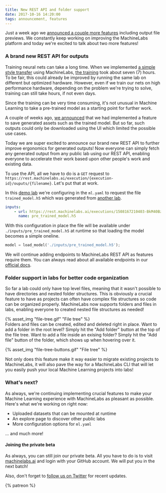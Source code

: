 ```yaml
---
title: New REST API and folder support
date: 2017-10-16 14:20:00
tags: announcement, features
---
```


Just a week ago we [announced a couple more features](/2017/10/09/feature-update-file-previews-guides-and-patreons/) including output file previews. We constantly keep working on improving the MachineLabs platform and today we're excited to talk about two more features!

<!-- more -->

### A brand new REST API for outputs

Training neural nets can take a long time. When we implemented [a simple style transfer](/2017/09/26/a-neural-style-transfer-in-the-browser/) using MachineLabs, [the training](https://machinelabs.ai/editor/rJQrQ5wjZ/1506415557004-HkTTQ5Dob?file=ml.yaml&tab=editor) took about seven (7) hours. To be fair, this could already be improved by running the same lab on different but optimized hardware. However, even if we train our nets on high performance hardware, depending on the problem we're trying to solve, training can still take hours, if not even days.

Since the training can be very time consuming, it's not unusual in Machine Learning to take a pre-trained model as a starting point for further work.

A couple of weeks ago, [we announced](https://blog.machinelabs.ai/2017/09/13/feature-update-saving-outputs-better-console-and-more/) that we had implemented a feature to save generated assets such as the trained model. But so far, such outputs could only be downloaded using the UI which limited the possible use cases.

Today we are super excited to announce our brand new REST API to further improve ergonomics for generated outputs! Now everyone can simply fetch any generated output from any public lab using our REST API, enabling everyone to accelerate their work based upon other people's work and existing data.

To use the API, all we have to do is a `GET` request to `https://rest.machinelabs.ai/execution/{execution-id}/ouputs/{filename}`. Let's put that at work.

In this [demo lab](https://machinelabs.ai/editor/Hy8uCrfTW/1508168255909-S1_rMIfTW?tab=editor&file=main.py) we're configuring in the `ml.yaml` to request the file `trained_model.h5` which was generated from [another lab](https://machinelabs.ai/editor/SJSppBMTZ/1508167210403-BkM40Bzpb?file=main.py&tab=outputs).

```yaml
inputs:
    - url: https://rest.machinelabs.ai/executions/1508167210403-BkM40Bzpb/outputs/trained_model.h5
      name: pre_trained_model.h5
```

With this configuration in place the file will be available under `./inputs/pre_trained_model.h5` at runtime so that loading the model becomes a simple oneline.

```python
model = load_model('./inputs/pre_trained_model.h5');
```

We will continue adding endpoints to MachineLabs REST API as features require them. You can always read about all available endpoints in our [official docs](https://docs.machinelabs.ai).

### Folder support in labs for better code organization

So far a lab could only have top level files, meaning that it wasn't possible to have directories and nested folder structures. This is obviously a crucial feature to have as projects can often have complex file structures so code can be organized properly. MachineLabs now supports folders and files in labs, enabling everyone to created nested file structures as needed!

{% asset_img "file-tree.gif" "File tree" %}
<br>
Folders and files can be created, edited and deleted right in place. Want to add a folder in the root level? Simply hit the "Add folder" button at the top of the file tree. Want to add a file inside an exising folder? Simply hit the "Add file" button of the folder, which shows up when hovering over it.

{% asset_img "file-tree-buttons.gif" "File tree" %}
<br>

Not only does this feature make it way easier to migrate existing projects to MachineLabs, it will also pave the way for a MachineLabs CLI that will let you easily push your local Machine Learning projects into labs!

### What's next?

As always, we're continuing implementing crucial features to make your Machine Learning experience with MachineLabs as pleasant as possible. Here's what we're working on right now:

- Uploaded datasets that can be mounted at runtime
- An explore page to discover other public labs
- More configuration options for `ml.yaml`

... and much more!

#### Joining the private beta

As always, you can still join our private beta. All you have to do is to visit [machinelabs.ai](https://machinelabs.ai) and login with your GitHub account. We will put you in the next batch!

Also, don't forget to [follow us on Twitter](https://twitter.com/machinelabs_ai) for recent updates.

{% patreon %}